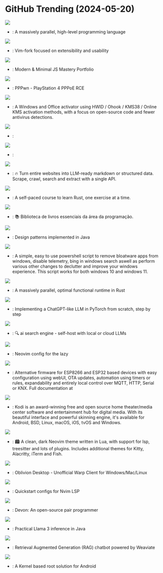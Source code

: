 # GitHub Trending (2024-05-20)

![](https://img.shields.io/badge/Rust-New%202-green?style=flat-square&logo=appveyor)
- [](https://github.comundefined): A massively parallel, high-level programming language

![](https://img.shields.io/badge/Vim%20Script-New%20210-green?style=flat-square&logo=appveyor)
- [](https://github.comundefined): Vim-fork focused on extensibility and usability

![](https://img.shields.io/badge/TypeScript-New%20179-green?style=flat-square&logo=appveyor)
- [](https://github.comundefined): Modern & Minimal JS Mastery Portfolio

![](https://img.shields.io/badge/Python-New%20108-green?style=flat-square&logo=appveyor)
- [](https://github.comundefined): PPPwn - PlayStation 4 PPPoE RCE

![](https://img.shields.io/badge/Batchfile-New%20135-green?style=flat-square&logo=appveyor)
- [](https://github.comundefined): A Windows and Office activator using HWID / Ohook / KMS38 / Online KMS activation methods, with a focus on open-source code and fewer antivirus detections.

![](https://img.shields.io/badge/Go-New%2013-green?style=flat-square&logo=appveyor)
- [](https://github.comundefined): 

![](https://img.shields.io/badge/none-New%2035-green?style=flat-square&logo=appveyor)
- [](https://github.comundefined): 

![](https://img.shields.io/badge/TypeScript-New%20263-green?style=flat-square&logo=appveyor)
- [](https://github.comundefined): 🔥 Turn entire websites into LLM-ready markdown or structured data. Scrape, crawl, search and extract with a single API.

![](https://img.shields.io/badge/Rust-New%20498-green?style=flat-square&logo=appveyor)
- [](https://github.comundefined): A self-paced course to learn Rust, one exercise at a time.

![](https://img.shields.io/badge/none-New%20277-green?style=flat-square&logo=appveyor)
- [](https://github.comundefined): 📚 Biblioteca de livros essenciais da área da programação.

![](https://img.shields.io/badge/Java-New%20171-green?style=flat-square&logo=appveyor)
- [](https://github.comundefined): Design patterns implemented in Java

![](https://img.shields.io/badge/PowerShell-New%20174-green?style=flat-square&logo=appveyor)
- [](https://github.comundefined): A simple, easy to use powershell script to remove bloatware apps from windows, disable telemetry, bing in windows search aswell as perform various other changes to declutter and improve your windows experience. This script works for both windows 10 and windows 11.

![](https://img.shields.io/badge/Cuda-New%20681-green?style=flat-square&logo=appveyor)
- [](https://github.comundefined): A massively parallel, optimal functional runtime in Rust

![](https://img.shields.io/badge/Jupyter%20Notebook-New%2057-green?style=flat-square&logo=appveyor)
- [](https://github.comundefined): Implementing a ChatGPT-like LLM in PyTorch from scratch, step by step

![](https://img.shields.io/badge/TypeScript-New%20294-green?style=flat-square&logo=appveyor)
- [](https://github.comundefined): 🔍 ai search engine - self-host with local or cloud LLMs

![](https://img.shields.io/badge/Lua-New%20128-green?style=flat-square&logo=appveyor)
- [](https://github.comundefined): Neovim config for the lazy

![](https://img.shields.io/badge/C-New%204-green?style=flat-square&logo=appveyor)
- [](https://github.comundefined): Alternative firmware for ESP8266 and ESP32 based devices with easy configuration using webUI, OTA updates, automation using timers or rules, expandability and entirely local control over MQTT, HTTP, Serial or KNX. Full documentation at

![](https://img.shields.io/badge/C%2B%2B-New%2014-green?style=flat-square&logo=appveyor)
- [](https://github.comundefined): Kodi is an award-winning free and open source home theater/media center software and entertainment hub for digital media. With its beautiful interface and powerful skinning engine, it's available for Android, BSD, Linux, macOS, iOS, tvOS and Windows.

![](https://img.shields.io/badge/Lua-New%2011-green?style=flat-square&logo=appveyor)
- [](https://github.comundefined): 🏙 A clean, dark Neovim theme written in Lua, with support for lsp, treesitter and lots of plugins. Includes additional themes for Kitty, Alacritty, iTerm and Fish.

![](https://img.shields.io/badge/TypeScript-New%20332-green?style=flat-square&logo=appveyor)
- [](https://github.comundefined): Oblivion Desktop - Unofficial Warp Client for Windows/Mac/Linux

![](https://img.shields.io/badge/Lua-New%208-green?style=flat-square&logo=appveyor)
- [](https://github.comundefined): Quickstart configs for Nvim LSP

![](https://img.shields.io/badge/Python-New%20220-green?style=flat-square&logo=appveyor)
- [](https://github.comundefined): Devon: An open-source pair programmer

![](https://img.shields.io/badge/Java-New%2042-green?style=flat-square&logo=appveyor)
- [](https://github.comundefined): Practical Llama 3 inference in Java

![](https://img.shields.io/badge/Python-New%20361-green?style=flat-square&logo=appveyor)
- [](https://github.comundefined): Retrieval Augmented Generation (RAG) chatbot powered by Weaviate

![](https://img.shields.io/badge/Kotlin-New%2016-green?style=flat-square&logo=appveyor)
- [](https://github.comundefined): A Kernel based root solution for Android

